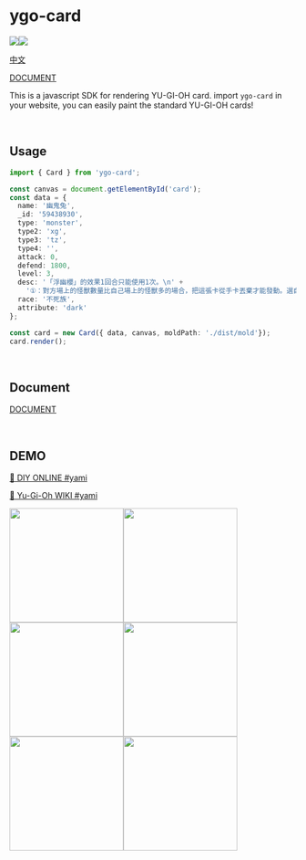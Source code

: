 # ygo-card

<img src="https://img.shields.io/npm/v/ygo-card"/><img src="https://img.shields.io/npm/l/ygo-card"/>

<a href="README_CN.md">中文</a>

<a href="http://blog.yami.love/2020/12/16/cardjs/">DOCUMENT</a>

This is a javascript SDK for rendering YU-GI-OH card. import `ygo-card` in your website, you can easily paint the standard YU-GI-OH cards!

<br/>

## Usage

```typescript
import { Card } from 'ygo-card';

const canvas = document.getElementById('card');
const data = {
  name: '幽鬼兔',
  _id: '59438930',
  type: 'monster',
  type2: 'xg',
  type3: 'tz',
  type4: '',
  attack: 0,
  defend: 1800,
  level: 3,
  desc: '「浮幽櫻」的效果1回合只能使用1次。\n' +
    '①：對方場上的怪獸數量比自己場上的怪獸多的場合，把這張卡從手卡丟棄才能發動。選自己的額外卡組1張卡給雙方確認。那之後，把對方的額外卡組確認，有選的卡的同名卡的場合，那些對方的同名卡全部除外。這個效果在對方回合也能發動。',
  race: '不死族',
  attribute: 'dark'
};

const card = new Card({ data, canvas, moldPath: './dist/mold'});
card.render();
```

<br/>

## Document

<a href="http://blog.yami.love/2020/12/16/cardjs/">DOCUMENT</a>

<br/>

## DEMO

[🔗 DIY ONLINE  #yami](https://ymssx.github.io/ygo/)

[🔗 Yu-Gi-Oh WIKI #yami](http://ocg.wiki/#59438930)

<a href="http://ocg.wiki/#59438930" target="blank"><img src="https://github.com/ymssx/yugioh-card/blob/master/demo/幽鬼兔.jpg" height="200" /></a><a href="http://ocg.wiki/#62015408" target="blank"><img src="https://github.com/ymssx/yugioh-card/blob/master/demo/浮幽櫻.jpg" height="200" /></a><a href="http://ocg.wiki/#14558127" target="blank"><img src="https://github.com/ymssx/yugioh-card/blob/master/demo/灰流麗.jpg" height="200" /></a><a href="http://ocg.wiki/#73642296" target="blank"><img src="https://github.com/ymssx/yugioh-card/blob/master/demo/屋敷童.jpg" height="200" /></a><a href="http://ocg.wiki/#60643553" target="blank"><img src="https://github.com/ymssx/yugioh-card/blob/master/demo/儚無水木.jpg" height="200" /></a><a href="http://ocg.wiki/#52038441" target="blank"><img src="https://github.com/ymssx/yugioh-card/blob/master/demo/朔夜時雨.jpg" height="200" /></a>

<br/>